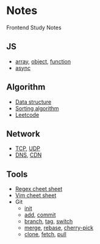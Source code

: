 # Notes

Frontend Study Notes

## JS

- [array](js/array.md), [object](js/object.md), [function](js/function.md)
- [async](js/async.md)

## Algorithm

- [Data structure](algorithm/data-structure.ts)
- [Sorting algorithm](algorithm/sorting.md)
- [Leetcode](algorithm/leetcode.ts)

## Network

- [TCP](network/tcp.md), [UDP](network/udp.md)
- [DNS](network/dns.md), [CDN](network/cdn.md)

## Tools

- [Regex cheet sheet](tools/regex-cheat-sheet.md)
- [Vim cheet sheet](tools/vim-cheet-sheet.md)
- Git
  - [init](/tools/git.md#init)
  - [add](/tools/git.md#add), [commit](/tools/git.md#commit)
  - [branch](/tools/git.md#branch), [tag](/tools/git.md#rebase), [switch](/tools/git.md#switch)
  - [merge](/tools/git.md#merge), [rebase](/tools/git.md#rebase), [cherry-pick](/tools/git.md#cherry-pick)
  - [clone](/tools/git.md#clone), [fetch](/tools/git.md#fetch), [pull](/tools/git.md#pull)
